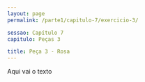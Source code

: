 ```yaml
---
layout: page
permalink: /parte1/capitulo-7/exercicio-3/

sessao: Capítulo 7
capitulo: Peças 3

title: Peça 3 - Rosa
---
```


Aqui vai o texto